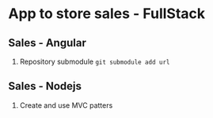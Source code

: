 # App to store sales - FullStack
## Sales - Angular
1. Repository submodule `git submodule add url`
## Sales - Nodejs
1. Create and use MVC patters